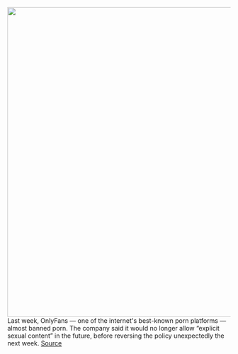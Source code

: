 <img src='https://cdn.vox-cdn.com/thumbor/pi3mCTBTEV5LkHHwlMs1f5bqh3E=/0x0:2040x1360/1200x675/filters:focal(857x517:1183x843)/cdn.vox-cdn.com/uploads/chorus_image/image/69783373/acastro_210828_4730_0001.0.jpg' width='700px' /><br/>
Last week, OnlyFans — one of the internet's best-known porn platforms — almost banned porn. The company said it would no longer allow “explicit sexual content” in the future, before reversing the policy unexpectedly the next week.
<a href='https://www.theverge.com/2021/8/27/22641095/onlyfans-sex-work-ban-online-porn-payment-processing-controversy'> Source <a/>